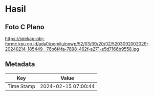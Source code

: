 # Hasil

## Foto C Plano

https://sirekap-obj-formc.kpu.go.id/ada0/pemilu/ppwp/52/03/09/20/02/5203092002029-20240214-185449--76b6f4fa-7898-492f-a271-e5d7166b9558.jpg


## Metadata

| Key        | Value               |
| ---------- | ------------------- |
| Time Stamp | 2024-02-15 07:00:44 |



